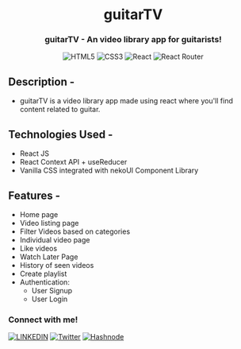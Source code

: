 <h1 align="center"> guitarTV </h1>
<h3 align="center"> guitarTV - An video library app for guitarists! </h3>

<div align="center">

![HTML5](https://img.shields.io/badge/html5-%23E34F26.svg?style=for-the-badge&logo=html5&logoColor=white)
 ![CSS3](https://img.shields.io/badge/css3-%231572B6.svg?style=for-the-badge&logo=css3&logoColor=white)
 ![React](https://img.shields.io/badge/React-20232A?style=for-the-badge&logo=react&logoColor=61DAFB)
 ![React Router](https://img.shields.io/badge/React_Router-CA4245?style=for-the-badge&logo=react-router&logoColor=white)


</div>

  
## Description -
 - guitarTV is a video library app made using react where you'll find content related to guitar.

## Technologies Used -
 - React JS
 - React Context API + useReducer
 - Vanilla CSS integrated with nekoUI Component Library


## Features -
- Home page
- Video listing page
- Filter Videos based on categories
- Individual video page
- Like videos
- Watch Later Page
- History of seen videos
- Create playlist
- Authentication:
    - User Signup
    - User Login
   

### Connect with me!
[![LINKEDIN](https://img.shields.io/badge/LinkedIn-0077B5?style=for-the-badge&logo=linkedin&logoColor=white)](https://www.linkedin.com/in/hrishikesh-barman-76b0bb105/)
[![Twitter](https://img.shields.io/badge/Twitter-1DA1F2?style=for-the-badge&logo=twitter&logoColor=white)](https://twitter.com/something_JS)
[![Hashnode](https://img.shields.io/badge/Hashnode-2962FF?style=for-the-badge&logo=hashnode&logoColor=white)](https://hrishi.hashnode.dev/)

